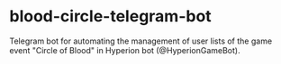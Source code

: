 # blood-circle-telegram-bot
Telegram bot for automating the management of user lists of the game event "Circle of Blood" in Hyperion bot (@HyperionGameBot).
